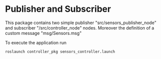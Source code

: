 # Publisher and Subscriber

This package contains two simple publisher "src/sensors_publisher_node" and subscriber "/src/controller_node" nodes.
Moreover the definition of a custom message "msg/Sensors.msg"

To execute the application run

```bash
roslaunch controller_pkg sensors_controller.launch
```